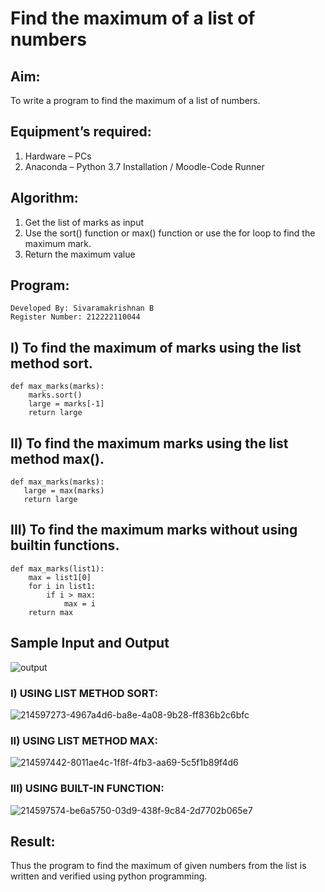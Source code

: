 # Find the maximum of a list of numbers

## Aim:
To write a program to find the maximum of a list of numbers.

## Equipment’s required:
1.	Hardware – PCs
2.	Anaconda – Python 3.7 Installation / Moodle-Code Runner

## Algorithm:
1.	Get the list of marks as input
2.	Use the sort() function or max() function or use the for loop to find the maximum mark.
3.	Return the maximum value

## Program:
```
Developed By: Sivaramakrishnan B
Register Number: 212222110044
```
## I) To find the maximum of marks using the list method sort.
```
def max_marks(marks):
    marks.sort()
    large = marks[-1]
    return large  
```

## II) To find the maximum marks using the list method max().
```
def max_marks(marks): 
   large = max(marks)
   return large
```

## III) To find the maximum marks without using builtin functions.
```
def max_marks(list1):
    max = list1[0]
    for i in list1:
        if i > max:
            max = i
    return max
```
## Sample Input and Output
![output](./img/max_marks1.jpg) 

### I) USING LIST METHOD SORT: 
![214597273-4967a4d6-ba8e-4a08-9b28-ff836b2c6bfc](https://github.com/SivaramakrishnanBaskar/FindMaximum/assets/119476322/b384a7ca-f6a1-4e9b-9bcb-ae73fe92d40a)

### II) USING LIST METHOD MAX:
![214597442-8011ae4c-1f8f-4fb3-aa69-5c5f1b89f4d6](https://github.com/SivaramakrishnanBaskar/FindMaximum/assets/119476322/e2bb721e-4af1-4343-a4b8-6794bd9ae2ce)

### III) USING BUILT-IN FUNCTION:
![214597574-be6a5750-03d9-438f-9c84-2d7702b065e7](https://github.com/SivaramakrishnanBaskar/FindMaximum/assets/119476322/3c47cdd6-a46b-4d12-88ab-f5fc8e5791b7)

## Result:
Thus the program to find the maximum of given numbers from the list is written and verified using python programming.
